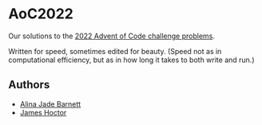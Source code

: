 # AoC2022

Our solutions to the [2022 Advent of Code challenge problems](https://adventofcode.com/2022).

Written for speed, sometimes edited for beauty. (Speed not as in computational efficiency, but as in how long it takes to both write and run.)

## Authors

* [Alina Jade Barnett](https://github.com/alinajadebarnett)
* [James Hoctor](https://github.com/JEHoctor)
